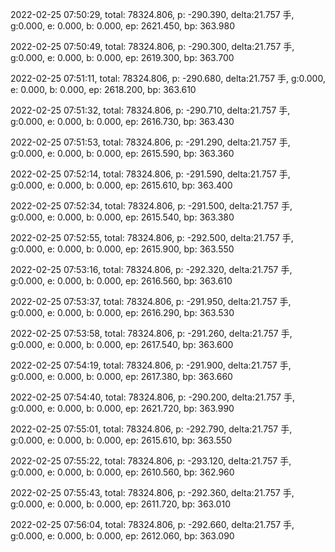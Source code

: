 2022-02-25 07:50:29, total: 78324.806, p: -290.390, delta:21.757 手, g:0.000, e: 0.000, b: 0.000, ep: 2621.450, bp: 363.980

2022-02-25 07:50:49, total: 78324.806, p: -290.300, delta:21.757 手, g:0.000, e: 0.000, b: 0.000, ep: 2619.300, bp: 363.700

2022-02-25 07:51:11, total: 78324.806, p: -290.680, delta:21.757 手, g:0.000, e: 0.000, b: 0.000, ep: 2618.200, bp: 363.610

2022-02-25 07:51:32, total: 78324.806, p: -290.710, delta:21.757 手, g:0.000, e: 0.000, b: 0.000, ep: 2616.730, bp: 363.430

2022-02-25 07:51:53, total: 78324.806, p: -291.290, delta:21.757 手, g:0.000, e: 0.000, b: 0.000, ep: 2615.590, bp: 363.360

2022-02-25 07:52:14, total: 78324.806, p: -291.590, delta:21.757 手, g:0.000, e: 0.000, b: 0.000, ep: 2615.610, bp: 363.400

2022-02-25 07:52:34, total: 78324.806, p: -291.500, delta:21.757 手, g:0.000, e: 0.000, b: 0.000, ep: 2615.540, bp: 363.380

2022-02-25 07:52:55, total: 78324.806, p: -292.500, delta:21.757 手, g:0.000, e: 0.000, b: 0.000, ep: 2615.900, bp: 363.550

2022-02-25 07:53:16, total: 78324.806, p: -292.320, delta:21.757 手, g:0.000, e: 0.000, b: 0.000, ep: 2616.560, bp: 363.610

2022-02-25 07:53:37, total: 78324.806, p: -291.950, delta:21.757 手, g:0.000, e: 0.000, b: 0.000, ep: 2616.290, bp: 363.530

2022-02-25 07:53:58, total: 78324.806, p: -291.260, delta:21.757 手, g:0.000, e: 0.000, b: 0.000, ep: 2617.540, bp: 363.600

2022-02-25 07:54:19, total: 78324.806, p: -291.900, delta:21.757 手, g:0.000, e: 0.000, b: 0.000, ep: 2617.380, bp: 363.660

2022-02-25 07:54:40, total: 78324.806, p: -290.200, delta:21.757 手, g:0.000, e: 0.000, b: 0.000, ep: 2621.720, bp: 363.990

2022-02-25 07:55:01, total: 78324.806, p: -292.790, delta:21.757 手, g:0.000, e: 0.000, b: 0.000, ep: 2615.610, bp: 363.550

2022-02-25 07:55:22, total: 78324.806, p: -293.120, delta:21.757 手, g:0.000, e: 0.000, b: 0.000, ep: 2610.560, bp: 362.960

2022-02-25 07:55:43, total: 78324.806, p: -292.360, delta:21.757 手, g:0.000, e: 0.000, b: 0.000, ep: 2611.720, bp: 363.010

2022-02-25 07:56:04, total: 78324.806, p: -292.660, delta:21.757 手, g:0.000, e: 0.000, b: 0.000, ep: 2612.060, bp: 363.090